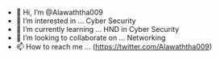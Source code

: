 - 👋 Hi, I’m @Alawaththa009
- 👀 I’m interested in ... Cyber Security
- 🌱 I’m currently learning ... HND in Cyber Security
- 💞️ I’m looking to collaborate on ... Networking
- 📫 How to reach me ... (https://twitter.com/Alawaththa009)

<!---
Alawaththa009/Alawaththa009 is a ✨ special ✨ repository because its `README.md` (this file) appears on your GitHub profile.
You can click the Preview link to take a look at your changes.
--->
